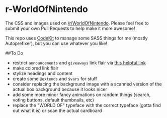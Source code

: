 # r-WorldOfNintendo
The CSS and images used on [/r/WorldOfNintendo](http://reddit.com/r/WorldOfNintendo). Please feel free to submit your own Pull Requests to help make it more awesome!

This repo uses [CodeKit](https://incident57.com/codekit/) to manage some SASS things for me (mostly Autoprefixer), but you can use whatever you like!

##To Do
* restrict `announcements` and `giveaways` link flair via [this helpful link](http://www.reddit.com/r/modhelp/comments/1r6q9s/i_dont_understand_link_flair_user_can_edit/cdk7m8o)
* make colored link flair
* stylize headings and content
* create some `@extends` and `$vars` for stuff
* consider replacing the background image with a scanned version of the actual box background because it looks nicer
* add some more minor fancy animations on random things (search, voting buttons, default thumbnails, etc)
* replace the "WORLD OF" typeface with the correct typeface (gotta find out what it is) or scan the actual cardboard
